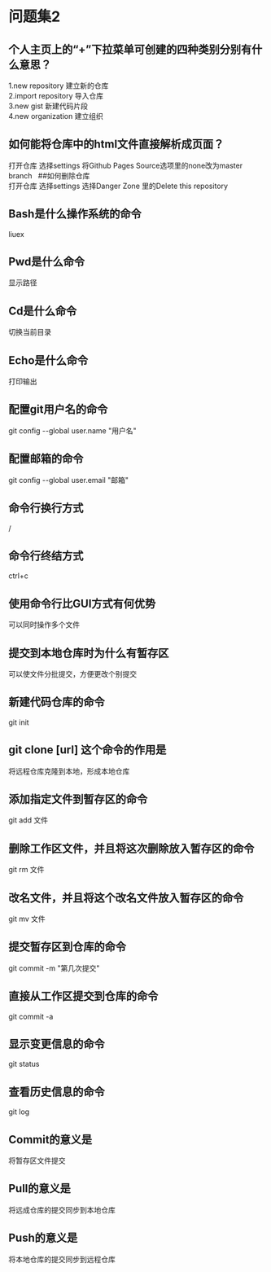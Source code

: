 # 问题集2

## 个人主页上的“+”下拉菜单可创建的四种类别分别有什么意思？  
1.new repository 建立新的仓库  
2.import repository 导入仓库  
3.new gist 新建代码片段  
4.new organization 建立组织  
## 如何能将仓库中的html文件直接解析成页面？  
打开仓库 选择settings 将Github Pages Source选项里的none改为master branch  
##如何删除仓库  
打开仓库 选择settings 选择Danger Zone 里的Delete this repository  
## Bash是什么操作系统的命令  
liuex  
## Pwd是什么命令  
显示路径  
## Cd是什么命令  
切换当前目录  
## Echo是什么命令  
打印输出  
## 配置git用户名的命令  
git config --global user.name "用户名"  
## 配置邮箱的命令  
git config --global user.email "邮箱"  
## 命令行换行方式  
/  
## 命令行终结方式  
ctrl+c  
## 使用命令行比GUI方式有何优势  
可以同时操作多个文件  
## 提交到本地仓库时为什么有暂存区  
可以使文件分批提交，方便更改个别提交  
## 新建代码仓库的命令  
git init  
## git clone [url] 这个命令的作用是  
将远程仓库克隆到本地，形成本地仓库  
## 添加指定文件到暂存区的命令  
git add 文件  
## 删除工作区文件，并且将这次删除放入暂存区的命令  
git rm 文件  
## 改名文件，并且将这个改名文件放入暂存区的命令  
git mv 文件  
## 提交暂存区到仓库的命令  
git commit -m "第几次提交"  
## 直接从工作区提交到仓库的命令  
git commit -a  
## 显示变更信息的命令  
git status  
## 查看历史信息的命令  
git log  
## Commit的意义是  
将暂存区文件提交  
## Pull的意义是  
将远成仓库的提交同步到本地仓库  
## Push的意义是  
将本地仓库的提交同步到远程仓库

